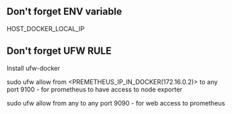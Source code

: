 ## Don't forget ENV variable
HOST_DOCKER_LOCAL_IP

## Don't forget UFW RULE
Install ufw-docker

sudo ufw allow from <PREMETHEUS_IP_IN_DOCKER(172.16.0.2)> to any port 9100 - for prometheus to have access to node exporter

sudo ufw allow from any to any port 9090 - for web access to prometheus
